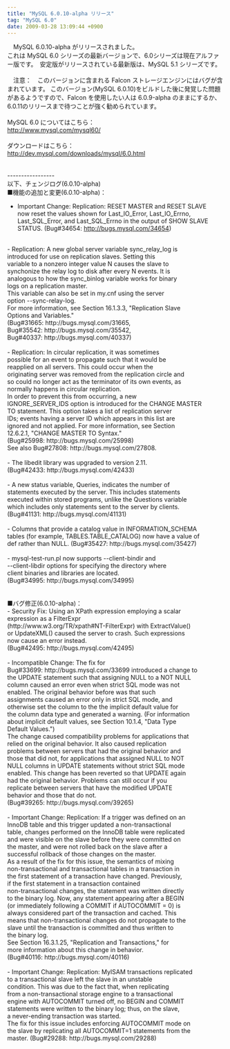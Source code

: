 ```yaml
---
title: "MySQL 6.0.10-alpha リリース"
tag: "MySQL 6.0"
date: 2009-03-28 13:09:44 +0900
---
```


　MySQL 6.0.10-alpha がリリースされました。<br>
これは MySQL 6.0 シリーズの最新バージョンで、6.0シリーズは現在アルファー版です。　安定版がリリースされている最新版は、MySQL 5.1 シリーズです。<br>
<br>
　注意：　このバージョンに含まれる Falcon ストレージエンジンにはバグが含まれています。 このバージョン(MySQL 6.0.10)をビルドした後に発覚した問題があるようですので、Falcon を使用したい人は 6.0.9-alpha のままにするか、 6.0.11のリリースまで待つことが強く勧められています。<br>
<br>
MySQL 6.0 についてはこちら：<br>
 http://www.mysql.com/mysql60/<br>
<br>
ダウンロードはこちら：<br>
 http://dev.mysql.com/downloads/mysql/6.0.html<br>
<br>
<br>
-----------------<br>
以下、チェンジログ(6.0.10-alpha)<br>
■機能の追加と変更(6.0.10-alpha)：<br>
- Important Change: Replication: RESET MASTER and RESET SLAVE<br>
  now reset the values shown for Last_IO_Error, Last_IO_Errno,<br>
  Last_SQL_Error, and Last_SQL_Errno in the output of SHOW SLAVE<br>
  STATUS. (Bug#34654: http://bugs.mysql.com/34654)<br>
<br>
- Replication: A new global server variable sync_relay_log is<br>
  introduced for use on replication slaves. Setting this<br>
  variable to a nonzero integer value N causes the slave to<br>
  synchonize the relay log to disk after every N events. It is<br>
  analogous to how the sync_binlog variable works for binary<br>
  logs on a replication master.<br>
  This variable can also be set in my.cnf using the server<br>
  option --sync-relay-log.<br>
  For more information, see Section 16.1.3.3, "Replication Slave<br>
  Options and Variables."<br>
  (Bug#31665: http://bugs.mysql.com/31665,<br>
  Bug#35542: http://bugs.mysql.com/35542,<br>
  Bug#40337: http://bugs.mysql.com/40337)<br>
<br>
- Replication: In circular replication, it was sometimes<br>
  possible for an event to propagate such that it would be<br>
  reapplied on all servers. This could occur when the<br>
  originating server was removed from the replication circle and<br>
  so could no longer act as the terminator of its own events, as<br>
  normally happens in circular replication.<br>
  In order to prevent this from occurring, a new<br>
  IGNORE_SERVER_IDS option is introduced for the CHANGE MASTER<br>
  TO statement. This option takes a list of replication server<br>
  IDs; events having a server ID which appears in this list are<br>
  ignored and not applied. For more information, see Section<br>
  12.6.2.1, "CHANGE MASTER TO Syntax."<br>
  (Bug#25998: http://bugs.mysql.com/25998)<br>
  See also Bug#27808: http://bugs.mysql.com/27808.<br>
<br>
- The libedit library was upgraded to version 2.11.<br>
  (Bug#42433: http://bugs.mysql.com/42433)<br>
<br>
- A new status variable, Queries, indicates the number of<br>
  statements executed by the server. This includes statements<br>
  executed within stored programs, unlike the Questions variable<br>
  which includes only statements sent to the server by clients.<br>
  (Bug#41131: http://bugs.mysql.com/41131)<br>
<br>
- Columns that provide a catalog value in INFORMATION_SCHEMA<br>
  tables (for example, TABLES.TABLE_CATALOG) now have a value of<br>
  def rather than NULL. (Bug#35427: http://bugs.mysql.com/35427)<br>
<br>
- mysql-test-run.pl now supports --client-bindir and<br>
  --client-libdir options for specifying the directory where<br>
  client binaries and libraries are located.<br>
  (Bug#34995: http://bugs.mysql.com/34995)<br>
<br>
<br>
■バグ修正(6.0.10-alpha)：<br>
- Security Fix: Using an XPath expression employing a scalar<br>
  expression as a FilterExpr<br>
  (http://www.w3.org/TR/xpath#NT-FilterExpr) with ExtractValue()<br>
  or UpdateXML() caused the server to crash. Such expressions<br>
  now cause an error instead.<br>
  (Bug#42495: http://bugs.mysql.com/42495)<br>
<br>
- Incompatible Change: The fix for<br>
  Bug#33699: http://bugs.mysql.com/33699 introduced a change to<br>
  the UPDATE statement such that assigning NULL to a NOT NULL<br>
  column caused an error even when strict SQL mode was not<br>
  enabled. The original behavior before was that such<br>
  assignments caused an error only in strict SQL mode, and<br>
  otherwise set the column to the the implicit default value for<br>
  the column data type and generated a warning. (For information<br>
  about implicit default values, see Section 10.1.4, "Data Type<br>
  Default Values.")<br>
  The change caused compatibility problems for applications that<br>
  relied on the original behavior. It also caused replication<br>
  problems between servers that had the original behavior and<br>
  those that did not, for applications that assigned NULL to NOT<br>
  NULL columns in UPDATE statements without strict SQL mode<br>
  enabled. This change has been reverted so that UPDATE again<br>
  had the original behavior. Problems can still occur if you<br>
  replicate between servers that have the modified UPDATE<br>
  behavior and those that do not.<br>
  (Bug#39265: http://bugs.mysql.com/39265)<br>
<br>
- Important Change: Replication: If a trigger was defined on an<br>
  InnoDB table and this trigger updated a non-transactional<br>
  table, changes performed on the InnoDB table were replicated<br>
  and were visible on the slave before they were committed on<br>
  the master, and were not rolled back on the slave after a<br>
  successful rollback of those changes on the master.<br>
  As a result of the fix for this issue, the semantics of mixing<br>
  non-transactional and transactional tables in a transaction in<br>
  the first statement of a transaction have changed. Previously,<br>
  if the first statement in a transaction contained<br>
  non-transactional changes, the statement was written directly<br>
  to the binary log. Now, any statement appearing after a BEGIN<br>
  (or immediately following a COMMIT if AUTOCOMMIT = 0) is<br>
  always considered part of the transaction and cached. This<br>
  means that non-transactional changes do not propagate to the<br>
  slave until the transaction is committed and thus written to<br>
  the binary log.<br>
  See Section 16.3.1.25, "Replication and Transactions," for<br>
  more information about this change in behavior.<br>
  (Bug#40116: http://bugs.mysql.com/40116)<br>
<br>
- Important Change: Replication: MyISAM transactions replicated<br>
  to a transactional slave left the slave in an unstable<br>
  condition. This was due to the fact that, when replicating<br>
  from a non-transactional storage engine to a transactional<br>
  engine with AUTOCOMMIT turned off, no BEGIN and COMMIT<br>
  statements were written to the binary log; thus, on the slave,<br>
  a never-ending transaction was started.<br>
  The fix for this issue includes enforcing AUTOCOMMIT mode on<br>
  the slave by replicating all AUTOCOMMIT=1 statements from the<br>
  master. (Bug#29288: http://bugs.mysql.com/29288)<br>
<br>
